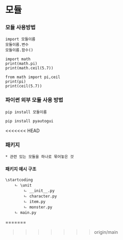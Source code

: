 # 모듈

### 모듈 사용방법
```buildoutcfg
import 모듈이름
모듈이름.변수
모듈이름.함수()

import math 
print(math.pi)
print(math.ceil(5.7))

from math import pi,ceil
print(pi)
print(ceil(5.7))
```

###  파이썬 외부 모듈 사용 방법
```buildoutcfg
pip install 모듈이름

pip install pyautogui
```
<<<<<<< HEAD
### 패키지
```buildoutcfg
* 관련 있는 모듈을 하나로 묶어놓은 것
```

#### 패키지 예시 구조
```buildoutcfg
\startcoding
    ㄴ \unit
        ㄴ __init__.py
        ㄴ character.py
        ㄴ item.py        
        ㄴ monster.py
    ㄴ main.py
```
=======
>>>>>>> origin/main
